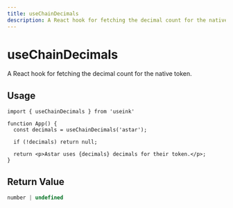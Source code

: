 ```yaml
---
title: useChainDecimals
description: A React hook for fetching the decimal count for the native token.
---
```


# useChainDecimals

A React hook for fetching the decimal count for the native token.

## Usage

```tsx
import { useChainDecimals } from 'useink'

function App() {
  const decimals = useChainDecimals('astar');

  if (!decimals) return null;

  return <p>Astar uses {decimals} decimals for their token.</p>;
}
```

## Return Value

```ts
number | undefined
```
